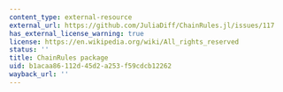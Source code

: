 ```yaml
---
content_type: external-resource
external_url: https://github.com/JuliaDiff/ChainRules.jl/issues/117
has_external_license_warning: true
license: https://en.wikipedia.org/wiki/All_rights_reserved
status: ''
title: ChainRules package
uid: b1acaa86-112d-45d2-a253-f59cdcb12262
wayback_url: ''
---
```

